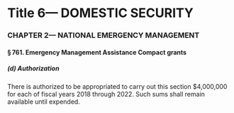 
# Title 6— DOMESTIC SECURITY
### CHAPTER 2— NATIONAL EMERGENCY MANAGEMENT
#### § 761. Emergency Management Assistance Compact grants
##### (d) Authorization

There is authorized to be appropriated to carry out this section $4,000,000 for each of fiscal years 2018 through 2022. Such sums shall remain available until expended.
